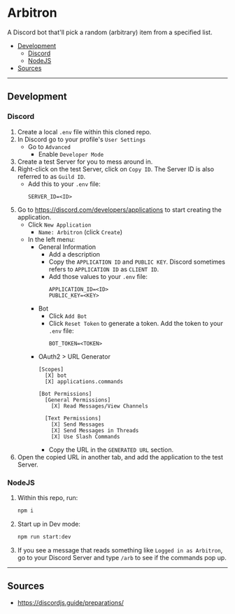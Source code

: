 # Arbitron

A Discord bot that'll pick a random (arbitrary) item from a specified list.

- [Development](#development)
  - [Discord](#discord)
  - [NodeJS](#nodejs)
- [Sources](#sources)

---

## Development

### Discord

1. Create a local `.env` file within this cloned repo.
1. In Discord go to your profile's `User Settings`
   - Go to `Advanced`
      - Enable `Developer Mode`
1. Create a test Server for you to mess around in.
1. Right-click on the test Server, click on `Copy ID`. The Server ID is also referred to as `Guild ID`.
   - Add this to your `.env` file:
     ```
     SERVER_ID=<ID>
     ```
1. Go to https://discord.com/developers/applications to start creating the application.
   - Click `New Application`
      - `Name: Arbitron` (click `Create`)
   - In the left menu:
      - General Information
         - Add a description
         - Copy the `APPLICATION ID` and `PUBLIC KEY`. Discord sometimes refers to `APPLICATION ID` as `CLIENT ID`.
         - Add those values to your `.env` file:
            ```
            APPLICATION_ID=<ID>
            PUBLIC_KEY=<KEY>
            ```
      - Bot
         - Click `Add Bot`
         - Click `Reset Token` to generate a token. Add the token to your `.env` file:
            ```
            BOT_TOKEN=<TOKEN>
            ```
      - OAuth2 > URL Generator
         ```
         [Scopes]
           [X] bot
           [X] applications.commands
         
         [Bot Permissions]
           [General Permissions]
             [X] Read Messages/View Channels
           
           [Text Permissions]
             [X] Send Messages
             [X] Send Messages in Threads
             [X] Use Slash Commands
         ```
         - Copy the URL in the `GENERATED URL` section.
1. Open the copied URL in another tab, and add the application to the test Server.


### NodeJS

1. Within this repo, run:
   ```sh
   npm i
   ```
1. Start up in Dev mode:
   ```sh
   npm run start:dev
   ```
1. If you see a message that reads something like `Logged in as Arbitron`, go to your Discord Server and type `/arb` to see if the commands pop up.

---

## Sources

- https://discordjs.guide/preparations/
